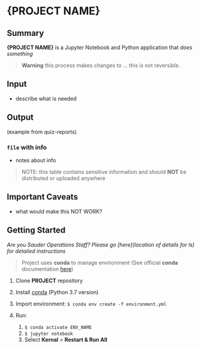 # {PROJECT NAME}

## Summary 

**{PROJECT NAME}** is a Jupyter Notebook and Python application that *does something*

> **Warning** this process makes changes to ... this is not reversible. 
## Input
- describe what is needed 

## Output
(example from quiz-reports)
### `file` with info

- notes about info

> NOTE: this table contains sensitive information and should **NOT** be distributed or uploaded anywhere

## Important Caveats

- what would make this NOT WORK? 

## Getting Started

_Are you Sauder Operations Staff? Please go [here](location of details for ls) for detailed instructions_

> Project uses **conda** to manage environment (See official **conda** documentation [here](https://docs.conda.io/projects/conda/en/latest/user-guide/tasks/manage-environments.html#creating-an-environment-from-an-environment-yml-file))

1. Clone **PROJECT** repository

1. Install [conda](https://docs.conda.io/projects/conda/en/latest/user-guide/install/index.html) (Python 3.7 version)

1. Import environment: `$ conda env create -f environment.yml`

1. Run:
   1. `$ conda activate ENV_NAME`
   1. `$ jupyter notebook`
   1. Select **Kernal** > **Restart & Run All**
